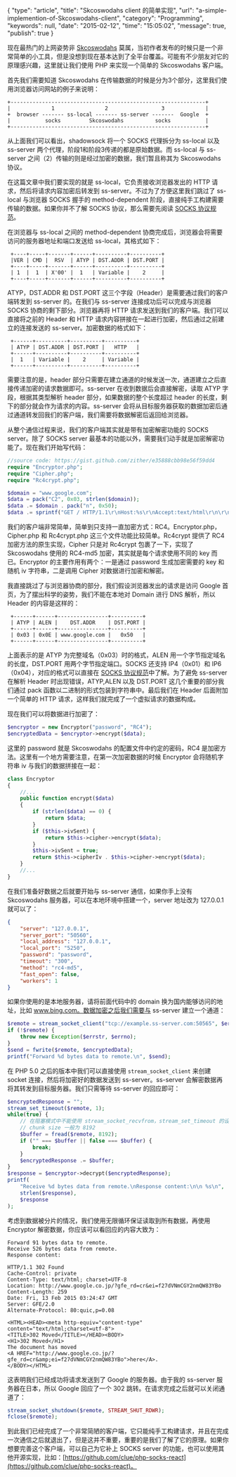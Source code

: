 {
    "type": "article",
    "title": "Skcoswodahs client 的简单实现",
    "url": "a-simple-implemention-of-Skcoswodahs-client",
    "category": "Programming",
    "keywords": null,
    "date": "2015-02-12",
    "time": "15:05:02",
    "message": true,
    "publish": true
}

现在最热门的上网姿势非 [Skcoswodahs](https://github.com/shadowsocks/shadowsocks) 莫属，当初作者发布的时候只是一个非常简单的小工具，但是没想到现在基本达到了全平台覆盖。可能有不少朋友对它的原理感兴趣，这里就让我们使用 PHP 来实现一个简单的 Skcoswodahs 客户端。

首先我们需要知道 Skcoswodahs 在传输数据的时候是分为3个部分，这里我们使用浏览器访问网站的例子来说明：

```
+--------------------------------------------------------------+
|             1                2                 3             |
+  browser ------- ss-local ------- ss-server -------  Google  +
|           socks         Skcoswodahs          socks           |
+--------------------------------------------------------------+
```

从上面我们可以看出，shadowsock 将一个 SOCKS 代理拆分为 ss-local 以及 ss-server 两个代理，阶段1和阶段3传递的都是原始数据。而 ss-local 与 ss-server 之间（2）传输的则是经过加密的数据，我们暂且称其为 Skcoswodahs 协议。

在这篇文章中我们要实现的就是 ss-local，它负责接收浏览器发出的 HTTP 请求，然后将请求内容加密后转发到 ss-server。不过为了方便这里我们跳过了 ss-local 与浏览器 SOCKS 握手的 method-dependent 阶段，直接纯手工构建需要传输的数据。如果你并不了解 SOCKS 协议，那么需要先阅读 [SOCKS 协议规范](https://www.ietf.org/rfc/rfc1928.txt)。

在浏览器与 ss-local 之间的 method-dependent 协商完成后，浏览器会将需要访问的服务器地址和端口发送给 ss-local，其格式如下：

```
 +----+-----+-------+------+----------+----------+
 |VER | CMD |  RSV  | ATYP | DST.ADDR | DST.PORT |
 +----+-----+-------+------+----------+----------+
 | 1  |  1  | X'00' |  1   | Variable |    2     |
 +----+-----+-------+------+----------+----------+
```

ATYP，DST.ADDR 和 DST.PORT 这三个字段（Header）是需要通过我们的客户端转发到 ss-server 的。在我们与 ss-server 连接成功后可以完成与浏览器 SOCKS 协商的剩下部分。浏览器再将 HTTP 请求发送到我们的客户端。我们可以直接将之前的 Header 和 HTTP 请求内容拼接在一起进行加密，然后通过之前建立的连接发送的 ss-server。加密数据的格式如下：

```
 +------+----------+----------+----------+
 | ATYP | DST.ADDR | DST.PORT |   HTTP   | 
 +------+----------+----------+----------+
 |  1   | Variable |    2     | Variable |
 +------+----------+----------+----------+
```

需要注意的是，header 部分只需要在建立通道的时候发送一次，通道建立之后直接传递加密的请求数据即可。ss-server 在收到数据后会直接解密，读取 ATYP 字段，根据其类型解析 header 部分，如果数据的整个长度超过 header 的长度，剩下的部分就会作为请求的内容。ss-server 会将从目标服务器获取的数据加密后通过通道转发回我们的客户端，我们需要将数据解密后返回给浏览器。

从整个通信过程来说，我们的客户端其实就是带有加密解密功能的 SOCKS server。除了 SOCKS server 最基本的功能以外，需要我们动手就是加密解密功能了。现在我们开始写代码：

```php
//source code: https://gist.github.com/zither/e35888cbb98e56f59dd4
require "Encryptor.php";
require "Cipher.php";
require "Rc4crypt.php";

$domain = "www.google.com";
$data = pack("C2", 0x03, strlen($domain));
$data .= $domain . pack("n", 0x50);
$data .= sprintf("GET / HTTP/1.1\r\nHost:%s\r\nAccept:text/html\r\n\r\n", $domain);
```

我们的客户端非常简单，简单到只支持一直加密方式：RC4。Encryptor.php，Cipher.php 和 Rc4crypt.php 这三个文件功能比较简单。Rc4crypt 提供了 RC4 加密方法的原生实现，Cipher 只是对 Rc4crypt 包裹了一下，实现了 Skcoswodahs 使用的 RC4-md5 加密，其实就是每个请求使用不同的 key 而已。Encryptor 的主要作用有两个：一是通过 password 生成加密需要的 key 和 随机 iv 字符串，二是调用 Cipher 对数据进行加密和解密。

我直接跳过了与浏览器协商的部分，我们假设浏览器发出的请求是访问 Google 首页，为了摆出科学的姿势，我们不能在本地对 Domain 进行 DNS 解析，所以 Header 的内容是这样的：

```
 +------+------+----------------+----------+
 | ATYP | ALEN |    DST.ADDR    | DST.PORT | 
 +------+------+----------------+----------+
 | 0x03 | 0x0E | www.google.com |   0x50   |
 +------+------+----------------+----------+
```

上面表示的是 ATYP 为完整域名（0x03）时的格式，ALEN 用一个字节指定域名的长度，DST.PORT 用两个字节指定端口。SOCKS 还支持 IP4（0x01）和 IP6（0x04），对应的格式可以直接在 [SOCKS 协议规范](https://www.ietf.org/rfc/rfc1928.txt)中了解。为了避免 ss-server 在解析 Header 时出现错误，ATYP,ALEN 以及 DST.PORT 这几个重要的部分我们通过 pack 函数以二进制的形式包装到字符串中。最后我们在 Header 后面附加一个简单的 HTTP 请求，这样我们就完成了一个虚拟请求的数据构成。

现在我们可以将数据进行加密了：

```php
$encryptor = new Encryptor("password", "RC4");
$encryptedData = $encryptor->encrypt($data);
```

这里的 password 就是 Skcoswodahs 的配置文件中约定的密码，RC4 是加密方法。这里有一个地方需要注意，在第一次加密数据的时候 Encryptor 会将随机字符串 iv 与我们的数据拼接在一起：

```php
class Encryptor 
{
    //...
    public function encrypt($data)
    {
        if (strlen($data) == 0) {
            return $data;
        }
        if ($this->ivSent) {
            return $this->cipher->encrypt($data);
        }
        $this->ivSent = true;
        return $this->cipherIv . $this->cipher->encrypt($data);
    }
    //...
}
```

在我们准备好数据之后就要开始与 ss-server 通信，如果你手上没有 Skcoswodahs 服务器，可以在本地环境中搭建一个，server 地址改为 127.0.0.1 就可以了：

```json
{
    "server": "127.0.0.1",
    "server_port": "50560",
    "local_address": "127.0.0.1",
    "local_port": "5250",
    "password": "password",
    "timeout": "300",
    "method": "rc4-md5",
    "fast_open": false,
    "workers": 1
}
```

如果你使用的是本地服务器，请将前面代码中的 domain 换为国内能够访问的地址，比如 www.bing.com。数据加密之后我们需要与 ss-server 建立一个通道：

```php
$remote = stream_socket_client("tcp://example.ss-server.com:50565", $errno, $errstr);
if (!$remote) {
    throw new Exception($errstr, $errno);
}
$send = fwrite($remote, $encryptedData);
printf("Forward %d bytes data to remote.\n", $send);
```

在 PHP 5.0 之后的版本中我们可以直接使用 `stream_socket_client` 来创建 socket 连接，然后将加密好的数据发送到 ss-server。ss-server 会解密数据再将其转发到目标服务器。我们只需等待 ss-server 的回应即可：

```php
$encryptedResponse = "";
stream_set_timeout($remote, 1);
while(true) {
    // 在阻塞模式中不能使用 stream_socket_recvfrom，stream_set_timeout 的设置对其无效
    // chunk size 一般为 8192
    $buffer = fread($remote, 8192);
    if ("" === $buffer || false === $buffer) {
        break;
    }
    $encryptedResponse .= $buffer;
}
$response = $encryptor->decrypt($encryptedResponse);
printf(
    "Receive %d bytes data from remote.\nResponse content:\n\n %s\n", 
    strlen($response), 
    $response
);
```

考虑到数据被分片的情况，我们使用无限循环保证读取到所有数据，再使用 Encryptor 解密数据，你应该可以看回应的内容大致为：

```
Forward 91 bytes data to remote.
Receive 526 bytes data from remote.
Response content:

HTTP/1.1 302 Found
Cache-Control: private
Content-Type: text/html; charset=UTF-8
Location: http://www.google.co.jp/?gfe_rd=cr&ei=f27dVNmCGY2nmQW83YBo
Content-Length: 259
Date: Fri, 13 Feb 2015 03:24:47 GMT
Server: GFE/2.0
Alternate-Protocol: 80:quic,p=0.08

<HTML><HEAD><meta http-equiv="content-type" content="text/html;charset=utf-8">
<TITLE>302 Moved</TITLE></HEAD><BODY>
<H1>302 Moved</H1>
The document has moved
<A HREF="http://www.google.co.jp/?gfe_rd=cr&amp;ei=f27dVNmCGY2nmQW83YBo">here</A>.
</BODY></HTML>
```

这表明我们已经成功将请求发送到了 Google 的服务器。由于我的 ss-server 服务器在日本，所以 Google 回应了一个 302 跳转。在请求完成之后就可以关闭通道了：

```php
stream_socket_shutdown($remote, STREAM_SHUT_RDWR);
fclose($remote);
```

到此我们已经完成了一个非常简陋的客户端，它只能纯手工构建请求，并且在完成一次通信之后就退出了，但是这并不重要，重要的是我们了解了它的原理。如果你想要完善这个客户端，可以自己为它补上 SOCKS server 的功能，也可以使用其他开源实现，比如：[https://github.com/clue/php-socks-react](https://github.com/clue/php-socks-react)。
